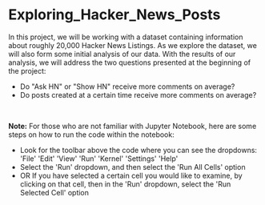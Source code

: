 # Exploring_Hacker_News_Posts
In this project, we will be working with a dataset containing information about roughly 20,000 Hacker News Listings. As we explore the dataset, we will also form some initial analysis of our data. With the results of our analysis, we will address the two questions presented at the beginning of the project:
  - Do "Ask HN" or "Show HN" receive more comments on average?
  - Do posts created at a certain time receive more comments on average?

<br/>

**Note:**
For those who are not familiar with Jupyter Notebook, here are some steps on how to run the code within the notebook:
  - Look for the toolbar above the code where you can see the dropdowns: 'File' 'Edit' 'View' 'Run' 'Kernel' 'Settings' 'Help'
  - Select the 'Run' dropdown, and then select the 'Run All Cells' option
  - OR If you have selected a certain cell you would like to examine, by clicking on that cell, then in the 'Run' dropdown, select the 'Run Selected Cell' option
